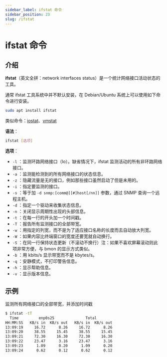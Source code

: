 ```yaml
---
sidebar_label: ifstat 命令
sidebar_position: 23
slug: /ifstat
---
```


# ifstat 命令



## 介绍

**ifstat**（英文全拼：network interfaces status）是一个统计网络接口活动状态的工具。

通常 ifstat 工具系统中并不默认安装，在 Debian/Ubuntu 系统上可以使用如下命令进行安装。

```bash
sudo apt install ifstat
```

类似命令：[iostat](/linux-command/iostat)、[vmstat](/linux-command/vmstat)

**语法**：

```bash
ifstat [选项]
```

**选项**：

- `-l` ：监测环路网络接口（lo）。缺省情况下，ifstat 监测活动的所有非环路网络接口。
- `-a` ：监测能检测到的所有网络接口的状态信息。
- `-z` ：隐藏流量是无的接口，例如那些接口虽然启动了但是未用的。
- `-i` ：指定要监测的接口。
- `-s` ：等于加 `-d snmp:[comm@][#]host[/nn]]` 参数，通过 SNMP 查询一个远程主机。
- `-d` ：指定一个驱动来收集状态信息。
- `-n` ：关闭显示周期性出现的头部信息。
- `-t` ：在每一行的开头加一个时间戳。
- `-T` ：报告所有监测接口的全部带宽。
- `-w`  ：用指定的列宽，而不是为了适应接口名称的长度而去自动放大列宽。
- `-W` ：如果内容比终端窗口的宽度还要宽就自动换行。
- `-S` ：在同一行保持状态更新（不滚动不换行）注：如果不喜欢屏幕滚动则此项非常方便，与 bmon 的显示方式类似。
- `-b` ：用 kbits/s 显示带宽而不是 kbytes/s。
- `-q` ：安静模式，不打印警告信息。
- `-h` ：显示帮助信息。
- `-v` ：显示版本信息。



## 示例

监测所有网络接口的全部带宽，并添加时间戳

```bash
$ ifstat -tT
  Time         enp0s25              Total
HH:MM:SS   KB/s in  KB/s out   KB/s in  KB/s out
13:09:19     16.72      8.26     16.72      8.26
13:09:20     38.55     15.45     38.55     15.45
13:09:21     72.30     16.30     72.30     16.30
13:09:22     23.47      3.16     23.47      3.16
13:09:23      1.09      0.20      1.09      0.20
13:09:24      0.62      0.12      0.62      0.12
```



